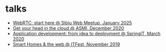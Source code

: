 # talks

- [WebRTC: start here @ Sibiu Web Meetup, January 2025](./sibiu-web-meetup/)
- [Get your head in the cloud @ ASMI, December 2020](./workshop-asmi/)
- [Application development: from idea to deployment @ SpringIT, March 2020](./workshop-springit/)
- [Smart Homes & the web @ ITFest, November 2019](./workshop-itfest/)
